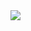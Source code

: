 <a href="https://azuredeploy.net/?repository=https://github.com/EnzoDero/AzureDeployDomain" alt="Deploy to Azure" target="_blank">
   <img src="http://azuredeploy.net/deploybutton.png"/>
</a>
